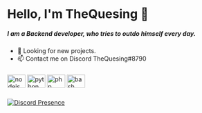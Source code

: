 <h1>Hello, I'm TheQuesing 👋</h1>

<h5>I am a Backend developer, who tries to outdo himself every day.</h5>

- 🔎 Looking for new projects.
- 📫 Contact me on Discord TheQuesing#8790

### 

<div align="left"> 
  <img src="https://cdn.jsdelivr.net/gh/devicons/devicon/icons/nodejs/nodejs-original.svg" height="30" width="42" alt="nodejs logo"  />
  <img src="https://cdn.jsdelivr.net/gh/devicons/devicon/icons/python/python-original.svg" height="30" width="42" alt="python logo"  />
  <img src="https://cdn.jsdelivr.net/gh/devicons/devicon/icons/php/php-original.svg" height="30" width="42" alt="php logo"  />
  <img src="https://cdn.jsdelivr.net/gh/devicons/devicon/icons/bash/bash-original.svg" height="30" width="42" alt="bash logo"  />
</div>

###

[![Discord Presence](https://lanyard.cnrad.dev/api/949655344316043304)](https://discord.com/users/949655344316043304)
